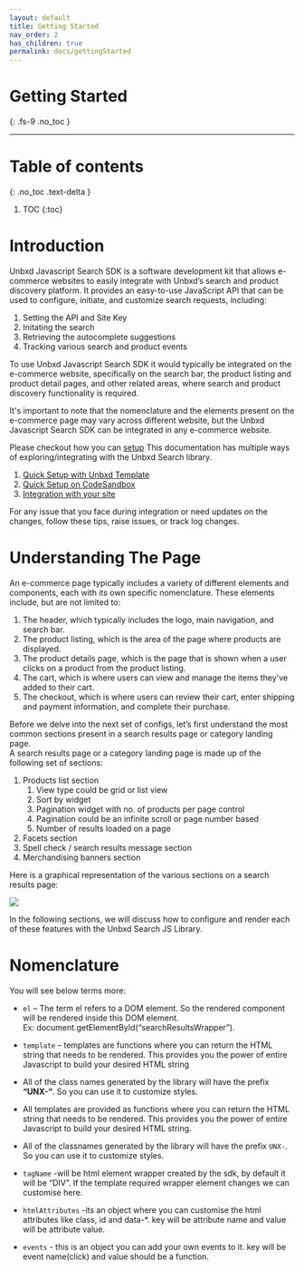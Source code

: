 ```yaml
---
layout: default
title: Getting Started
nav_order: 2
has_children: true
permalink: docs/gettingStarted
---
```


# Getting Started
{: .fs-9 .no_toc }

---

# Table of contents
{: .no_toc .text-delta }

1. TOC
{:toc}

# Introduction

Unbxd Javascript Search SDK is a software development kit that allows e-commerce websites to easily integrate with Unbxd’s search and product discovery platform. It provides an easy-to-use JavaScript API that can be used to configure, initiate, and customize search requests, including:

1. Setting the API and Site Key
2. Initating the search
3. Retrieving the autocomplete suggestions
4. Tracking various search and product events

To use Unbxd Javascript Search SDK it would typically be integrated on the e-commerce website, specifically on the search bar, the product listing and product detail pages, and other related areas, where search and product discovery functionality is required.

It's important to note that the nomenclature and the elements present on the e-commerce page may vary across different website, but the Unbxd Javascript Search SDK can be integrated in any e-commerce website.

Please checkout how you can [setup](/docs_new/gettingStarted/quickIntegration.md)
This documentation has multiple ways of exploring/integrating with the Unbxd Search library.
1. [Quick Setup with Unbxd Template](/docs_new/gettingStarted/quickIntegration.md)
2. [Quick Setup on CodeSandbox](/docs_new/gettingStarted/quickSetupOnCodeSandbox.md)
3. [Integration with your site](/docs_new/gettingStarted/DetailedIntegration.md)

For any issue that you face during integration or need updates on the changes, follow these tips, raise issues, or track log changes. 

# Understanding The Page

An e-commerce page typically includes a variety of different elements and components, each with its own specific nomenclature. These elements include, but are not limited to:

1. The header, which typically includes the logo, main navigation, and search bar.
2. The product listing, which is the area of the page where products are displayed.
3. The product details page, which is the page that is shown when a user clicks on a product from the product listing.
4. The cart, which is where users can view and manage the items they've added to their cart.
5. The checkout, which is where users can review their cart, enter shipping and payment information, and complete their purchase.

Before we delve into the next set of configs, let’s first understand the most common sections present in a search results page or category landing page.  
A search results page or a category landing page is made up of the following set of sections:

1.  Products list section
    1.  View type could be grid or list view
    2.  Sort by widget
    3.  Pagination widget with no. of products per page control
    4.  Pagination could be an infinite scroll or page number based
    5.  Number of results loaded on a page
2.  Facets section
3.  Spell check / search results message section
4.  Merchandising banners section  
      
Here is a graphical representation of the various sections on a search results page:

[![](https://unbxd.com/docs/wp-content/uploads/2020/05/graphical-rep-in-sdk.png)](https://unbxd.com/docs/wp-content/uploads/2020/05/graphical-rep-in-sdk.png)

In the following sections, we will discuss how to configure and render each of these features with the Unbxd Search JS Library.



# Nomenclature

You will see below terms more:

*   `el` – The term el refers to a DOM element. So the rendered component will be rendered inside this DOM element.  
    Ex: document.getElementById(“searchResultsWrapper”).

*   `template` – templates are functions where you can return the HTML string that needs to be rendered. This provides you the power of entire Javascript to build your desired HTML string
*   All of the class names generated by the library will have the prefix **“UNX-“**. So you can use it to customize styles.
*   All templates are provided as functions where you can return the HTML string that needs to be rendered. This provides you the power of entire Javascript to build your desired HTML string.
*   All of the classnames generated by the library will have the prefix `UNX-`. So you can use it to customize styles.
*   `tagName` -will be html element wrapper created by the sdk, by default it will be “DIV”. If the template required wrapper element changes we can customise here.
*   `htmlAttributes` -its an object where you can customise the html attributes like class, id and data-*. key will be attribute name and value will be attribute value.
*   `events` - this is an object you can add your own events to it. key will be event name(click) and value should be a function.
